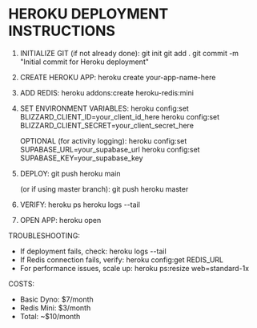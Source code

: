 HEROKU DEPLOYMENT INSTRUCTIONS
==============================

1. INITIALIZE GIT (if not already done):
   git init
   git add .
   git commit -m "Initial commit for Heroku deployment"

2. CREATE HEROKU APP:
   heroku create your-app-name-here

3. ADD REDIS:
   heroku addons:create heroku-redis:mini

4. SET ENVIRONMENT VARIABLES:
   heroku config:set BLIZZARD_CLIENT_ID=your_client_id_here
   heroku config:set BLIZZARD_CLIENT_SECRET=your_client_secret_here
   
   OPTIONAL (for activity logging):
   heroku config:set SUPABASE_URL=your_supabase_url
   heroku config:set SUPABASE_KEY=your_supabase_key

5. DEPLOY:
   git push heroku main
   
   (or if using master branch):
   git push heroku master

6. VERIFY:
   heroku ps
   heroku logs --tail

7. OPEN APP:
   heroku open

TROUBLESHOOTING:
- If deployment fails, check: heroku logs --tail
- If Redis connection fails, verify: heroku config:get REDIS_URL
- For performance issues, scale up: heroku ps:resize web=standard-1x

COSTS:
- Basic Dyno: $7/month
- Redis Mini: $3/month
- Total: ~$10/month